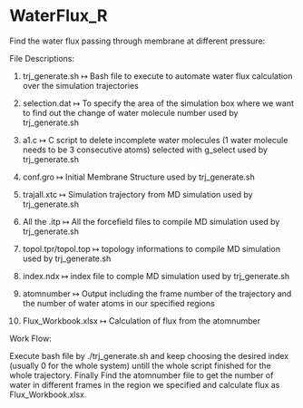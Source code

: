 # WaterFlux_R

Find the water flux passing through membrane at different pressure: 

File Descriptions: 
1. trj_generate.sh ↦ Bash file to execute to automate water flux calculation over the simulation trajectories 
2. selection.dat ↦ To specify the area of the simulation box where we want to find out the change of water molecule number used by trj_generate.sh
3. a1.c ↦ C script to delete incomplete water molecules (1 water molecule needs to be 3 consecutive atoms) selected with g_select used by trj_generate.sh

4. conf.gro ↦ Initial Membrane Structure used by trj_generate.sh
5. trajall.xtc ↦ Simulation trajectory from MD simulation used by trj_generate.sh
6. All the .itp ↦ All the forcefield files to compile MD simulation used by trj_generate.sh
7. topol.tpr/topol.top ↦ topology informations to compile MD simulation used by trj_generate.sh
8. index.ndx ↦ index file to comple MD simulation used by trj_generate.sh

9. atomnumber ↦ Output including the frame number of the trajectory and the number of water atoms in our specified regions
10. Flux_Workbook.xlsx ↦ Calculation of flux from the atomnumber 

Work Flow:

Execute bash file by ./trj_generate.sh and keep choosing the desired index (usually 0 for the whole system) untill the whole script finished for the whole trajectory. Finally Find the atomnumber file to get the number of water in different frames in the region we specified and calculate flux as Flux_Workbook.xlsx.


